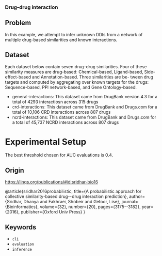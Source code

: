 ### Drug-drug interaction

## Problem
In this example, we attempt to infer unknown DDIs from a network of
multiple drug-based similarities and known interactions. 

## Dataset
Each dataset below  contain seven drug–drug similarities. Four of these
similarity measures are drug-based: Chemical-based, Ligand-based,
Side-effect-based and Annotation-based. Three similarities are be-
tween drug targets and computed by aggregating over known targets
for the drugs: Sequence-based, PPI network-based, and Gene
Ontology-based. 

- general-interactions: This dataset came from DrugBank version 4.3 for a total of 4293 interactiosn across 315 drugs 
- crd-interactions: This dataset came from DrugBank and Drugs.com for a total of 10,106 CRD interactions across 807 drugs
- ncrd-interactions: This dataset came from DrugBank and Drugs.com for a total of 45,737 NCRD interactions across 807 drugs

# Experimental Setup
The best threshold chosen for AUC evaluations is 0.4. 

## Origin
https://linqs.org/publications/#id:sridhar-bio16

@article{sridhar2016probabilistic,
  title={A probabilistic approach for collective similarity-based drug--drug interaction prediction},
  author={Sridhar, Dhanya and Fakhraei, Shobeir and Getoor, Lise},
  journal={Bioinformatics},
  volume={32},
  number={20},
  pages={3175--3182},
  year={2016},
  publisher={Oxford Univ Press}
}

## Keywords

 - `cli`
 - `evaluation`
 - `inference`
